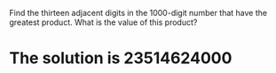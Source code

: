 Find the thirteen adjacent digits in the 1000-digit number that have the greatest product.
What is the value of this product?

# The solution is 23514624000
